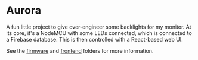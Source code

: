 # Aurora

A fun little project to give over-engineer some backlights for my monitor. At
its core, it's a NodeMCU with some LEDs connected, which is connected to a
Firebase database. This is then controlled with a React-based web UI.

See the [firmware](./firmware) and [frontend](./frontend) folders for more
information.
